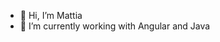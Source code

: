 - 👋 Hi, I’m Mattia
- 🌱 I’m currently working with Angular and Java


<!---
Mattia-01Solutions/Mattia-01Solutions is a ✨ special ✨ repository because its `README.md` (this file) appears on your GitHub profile.
You can click the Preview link to take a look at your changes.
--->
